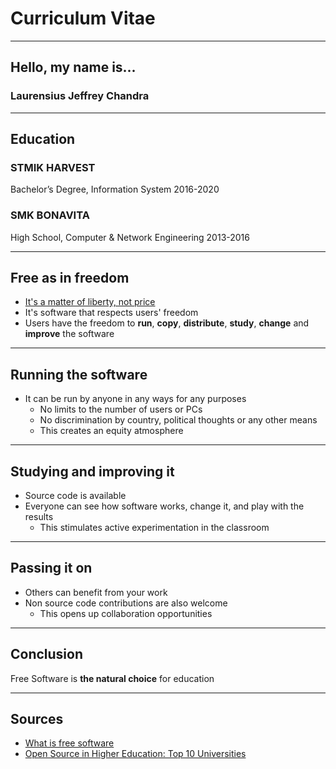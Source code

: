 # Curriculum Vitae
---

## Hello, my name is...
### Laurensius Jeffrey Chandra

---

## Education

### STMIK HARVEST
Bachelor’s Degree, Information System
2016-2020

### SMK BONAVITA
High School, Computer & Network Engineering
2013-2016

---

## Free as in freedom

- [It's a matter of liberty, not price](https://www.gnu.org/philosophy/free-sw.en.html)
- It's software that respects users' freedom
- Users have the freedom to **run**, **copy**, **distribute**, **study**, **change** and **improve** the software

---

## Running  the software

- It can be run by anyone in any ways for any purposes
    - No limits to the number of users or PCs
    - No discrimination by country, political thoughts or any other means
    - This creates an equity atmosphere

---

## Studying and improving it

- Source code is available
- Everyone can see how software works, change it, and play with the results
    - This stimulates active experimentation in the classroom

---

## Passing it on

- Others can benefit from your work
- Non source code contributions are also welcome
    - This opens up collaboration opportunities

---

## Conclusion

Free Software is **the natural choice** for education

---

## Sources

- [What is free software](https://www.gnu.org/philosophy/free-sw.en.html)
- [Open Source in Higher Education: Top 10 Universities](https://axelerant.com/open-source-in-higher-education/)
